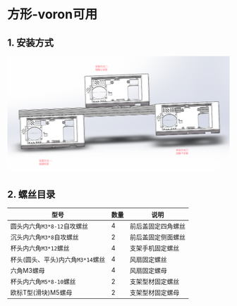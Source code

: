 # 方形-voron可用

## 1. 安装方式

![安装方式](vx_images/377207506519631.png)

## 2. 螺丝目录

|              型号               | 数量 |       说明        |
| ------------------------------- | ---- | ---------------- |
| 圆头内六角`M3*8-12`自攻螺丝       | 4    | 前后盖固定四角螺丝 |
| 沉头内六角`M3*8`自攻螺丝          | 2    | 前后盖固定侧面螺丝 |
| 杯头内六角`M3*12`螺丝            | 4    | 支架手机固定螺丝   |
| 杯头(圆头、平头)内六角`M3*14`螺丝 | 4    | 风扇固定螺丝       |
| 六角M3螺母                       | 4    | 风扇固定螺母       |
| 杯头内六角`M5*8-10`螺丝          | 2    | 支架型材固定螺丝   |
| 欧标T型(滑块)M5螺母              | 2    | 支架型材固定螺母   |

